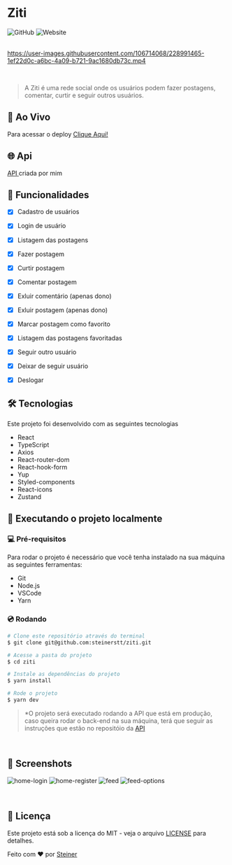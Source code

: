 #  Ziti

![GitHub](https://img.shields.io/github/license/steinerstt/ziti?style=for-the-badge)
![Website](https://img.shields.io/website?color=gree&label=Status&style=for-the-badge&up_message=finalizado&url=https://github.com/steinerstt/ziti)
<br><br>



https://user-images.githubusercontent.com/106714068/228991465-1ef22d0c-a6bc-4a09-b721-9ac1680db73c.mp4

<br>

> A Ziti é uma rede social onde os usuários podem fazer postagens, comentar, curtir e seguir outros usuários.



## 🔰 Ao Vivo
Para acessar o deploy <a href="https://ziti.vercel.app/" target="_blank" > Clique Aqui! </a>

## 🌐 Api
<a href="https://github.com/steinerstt/api-ziti" target="_blank"> API </a> criada por mim 

## 📌 Funcionalidades
- [x] Cadastro de usuários
- [x] Login de usuário
- [x] Listagem das postagens
- [x] Fazer postagem
- [x] Curtir postagem
- [x] Comentar postagem
- [x] Exluir comentário (apenas dono)
- [x] Exluir postagem (apenas dono)
- [x] Marcar postagem como favorito
- [x] Listagem das postagens favoritadas
- [x] Seguir outro usuário
- [x] Deixar de seguir usuário
- [x] Deslogar
  

## 🛠️ Tecnologias
 Este projeto foi desenvolvido com as seguintes tecnologias
- React
- TypeScript
- Axios
- React-router-dom
- React-hook-form
- Yup
- Styled-components
- React-icons
- Zustand


## 🚀 Executando o projeto localmente

### 💻 Pré-requisitos
Para rodar o projeto é necessário que você tenha instalado na sua máquina as seguintes ferramentas:
- Git
- Node.js
- VSCode
- Yarn

### 💿 Rodando
```bash
# Clone este repositório através do terminal
$ git clone git@github.com:steinerstt/ziti.git

# Acesse a pasta do projeto
$ cd ziti

# Instale as dependências do projeto
$ yarn install

# Rode o projeto 
$ yarn dev
```
> *O projeto será executado rodando a API que está em produção, caso queira rodar o back-end na sua máquina, terá que seguir as instruções que estão no repositóio da <a href="https://github.com/steinerstt/api-ziti" target="_blank"> API </a>

<br>

## 📸 Screenshots

![home-login](https://user-images.githubusercontent.com/106714068/228992655-eba71272-0205-4cb0-8565-e7acd9e79059.png)
![home-register](https://user-images.githubusercontent.com/106714068/228992667-d6f1d8a7-8bd2-4295-b6c4-415e0883c37c.png)
![feed](https://user-images.githubusercontent.com/106714068/228992699-52ed8d66-9d08-40ca-8473-fa5fc838f4cc.png)
![feed-options](https://user-images.githubusercontent.com/106714068/228992748-d86cab42-f766-4014-a1b8-7961fb3d09a2.png)


<br>

## 📄 Licença
Este projeto está sob a licença do MIT - veja o arquivo [LICENSE](https://github.com/steinerstt/ziti/blob/main/LICENSE) para detalhes.

Feito com ❤ por [Steiner](https://github.com/steinerstt)
